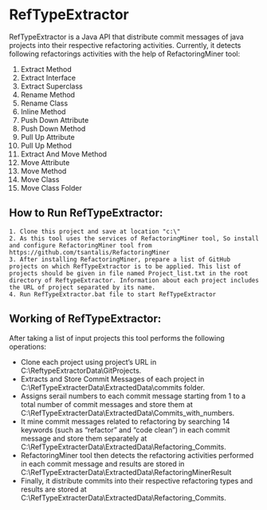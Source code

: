 # RefTypeExtractor

RefTypeExtractor is a Java API that distribute commit messages of java projects into their respective refactoring activities.
Currently, it detects following refactorings activities with the help of RefactoringMiner tool:
				
1. Extract Method
2. Extract Interface
3. Extract Superclass
4. Rename Method
5. Rename Class
6. Inline Method
7. Push Down Attribute
8. Push Down Method
9. Pull Up Attribute
10. Pull Up Method
11. Extract And Move Method
12. Move Attribute
13. Move Method
14. Move Class
15. Move Class Folder


How to Run RefTypeExtractor:
---	
	1. Clone this project and save at location "c:\"
	2. As this tool uses the services of RefactoringMiner tool, So install and configure RefactoringMiner tool from  https://github.com/tsantalis/RefactoringMiner  
	3. After installing RefactoringMiner, prepare a list of GitHub projects on which RefTypeExtractor is to be applied. This list of projects should be given in file named Project_list.txt in the root directory of ReftypeExtractor. Information about each project includes the URL of project separated by its name.
	4. Run RefTypeExtractor.bat file to start RefTypeExtractor


Working of RefTypeExtractor:
---
After taking a list of input projects this tool performs the following operations:
* Clone each project using project’s URL in C:\ReftypeExtractorData\GitProjects.
* Extracts and Store Commit Messages of each project  in C:\RefTypeExtracterData\ExtractedData\commits folder.
* Assigns serail numbers to each commit message starting from 1 to a total number of commit messages and store them at C:\RefTypeExtracterData\ExtractedData\Commits_with_numbers.
* It mine commit messages related to refactoring by searching 14 keywords  (such as “refactor” and “code clean”) in each commit message and store them separately at C:\RefTypeExtracterData\ExtractedData\Refactoring_Commits. 
* RefactoringMiner tool then detects the refactoring activities performed in each commit message and results are stored in C:\RefTypeExtracterData\ExtractedData\RefactoringMinerResult
* Finally, it distribute commits into their respective refactoring types and results are stored at C:\RefTypeExtracterData\ExtractedData\Refactoring_Commits.

